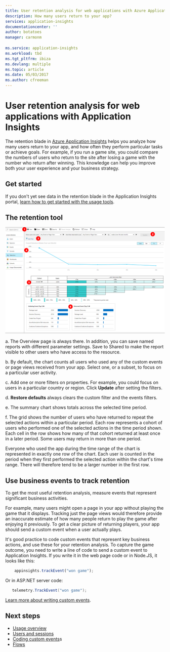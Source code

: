 ```yaml
---
title: User retention analysis for web applications with Azure Application Insights | Microsoft docs
description: How many users return to your app?
services: application-insights
documentationcenter: ''
author: botatoes
manager: carmonm

ms.service: application-insights
ms.workload: tbd
ms.tgt_pltfrm: ibiza
ms.devlang: multiple
ms.topic: article
ms.date: 05/03/2017
ms.author: cfreeman
---
```


# User retention analysis for web applications with Application Insights

The retention blade in [Azure Application Insights](app-insights-overview.md) helps you analyze how many users return to your app, and how often they perform particular tasks or achieve goals. For example, if you run a game site, you could compare the numbers of users who return to the site after losing a game with the number who return after winning. This knowledge can help you improve both your user experience and your business strategy.

## Get started

If you don't yet see data in the retention blade in the Application Insights portal, [learn how to get started with the usage tools](app-insights-usage-overview.md).

## The retention tool

![Retention tool](./media/app-insights-usage-retention/retention.png)

a. The Overview page is always there. In addition, you can save named reports with different parameter settings. Save to Shared to make the report visible to other users who have access to the resource.

b. By default, the chart counts all users who used any of the custom events or page views received from your app. Select one, or a subset, to focus on a particular user activity. 

c. Add one or more filters on properties. For example, you could focus on users in a particular country or region. Click **Update** after setting the filters.

d. **Restore defaults** always clears the custom filter and the events filters.

e. The summary chart shows totals across the selected time period.

f. The grid shows the number of users who have returned to repeat the selected actions within a particular period. Each row represents a cohort of users who performed one of the selected actions in the time period shown. Each cell in the row shows how many of that cohort returned at least once in a later period. Some users may return in more than one period.

Everyone who used the app during the time range of the chart is represented in exactly one row of the chart. Each user is counted in the period when they first performed the selected action within the chart's time range. There will therefore tend to be a larger number in the first row.


## Use business events to track retention

To get the most useful retention analysis, measure events that represent significant business activities. 

For example, many users might open a page in your app without playing the game that it displays. Tracking just the page views would therefore provide an inaccurate estimate of how many people return to play the game after enjoying it previously. To get a clear picture of returning players, your app should send a custom event when a user actually plays.  

It's good practice to code custom events that represent key business actions, and use these for your retention analysis. To capture the game outcome, you need to write a line of code to send a custom event to Application Insights. If you write it in the web page code or in Node.JS, it looks like this:

```JavaScript
    appinsights.trackEvent("won game");
```

Or in ASP.NET server code:

```C#
   telemetry.TrackEvent("won game");
```

[Learn more about writing custom events](app-insights-api-custom-events-metrics.md#trackevent).


## Next steps

* [Usage overview](app-insights-usage-overview.md)
* [Users and sessions](app-insights-usage-segmentation.md)
* [Coding custom events](app-insights-api-custom-events-metrics.md)s
* [Flows](app-insights-usage-flows.md)

